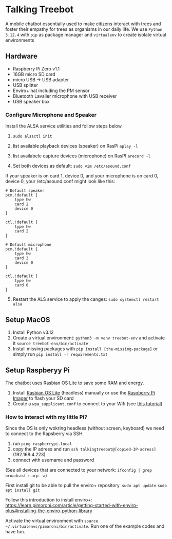 # Talking Treebot

A mobile chatbot essentially used to make citizens interact with trees and foster their empathy for trees as organisms in our daily life.
We use `Python 3.12.4` with `pip` as package manager and `virtualenv` to create isolate virtual environments

## Hardware

- Raspberry Pi Zero v1.1
- 16GB micro SD card
- micro USB -> USB adapter
- USB splitter
- Enviro+ hat including the PM sensor
- Bluetooth Lavalier microphone with USB receiver
- USB speaker box

### Configure Microphone and Speaker

Install the ALSA service utilities and follow steps below.

1. `sudo alsactl init`
2. list available playback devices (speaker) on RasPi `aplay -l`
3. list availabele capture devices (microphone) on RasPI `arecord -l`

4. Set both devices as default:
   `sudo vim /etc/asound.conf`

If your speaker is on card 1, device 0, and your microphone is on card 0, device 0, your /etc/asound.conf might look like this:

```
# Default speaker
pcm.!default {
    type hw
    card 2
    device 0
}

ctl.!default {
    type hw
    card 2
}

# Default microphone
pcm.!default {
    type hw
    card 3
    device 0
}

ctl.!default {
    type hw
    card 0
}

```

5. Restart the ALS service to apply the canges: `sudo systemctl restart alsa`

## Setup MacOS

1. Install Python v3.12
2. Create a virtual environment: `python3 -m venv treebot-env` and activate it `source treebot-env/bin/activate`
3. Install missing packages with `pip install [the-missing-package]` or simply run `pip install -r requirements.txt`

## Setup Raspberyy Pi

The chatbot uses Rasbian OS Lite to save some RAM and energy.

1. Install [Rasbian OS Lite](https://www.raspberrypi.com/software/operating-systems/) (headless) manually or use the [Raspberry Pi Imager](https://projects.raspberrypi.org/en/projects/raspberry-pi-setting-up/2) to flash your SD card
2. Create a `wpa_supplicant.conf` to connect to your Wifi (see [this tutorial](https://developernation.net/blog/headless-raspberry-pi-setup-wifi-and-ssh/))

### How to interact with my little Pi?

Since the OS is only wokring headless (without screen, keyboard) we need to connect to the Rapsberry via SSH.

1. run `ping raspberrypi.local`
2. copy the IP adress and run `ssh talkingtreebot@[copied-IP-adress]` (192.168.4.223)
3. connect with username and password

(See all devices that are connected to your network: `ifconfig | grep broadcast` + `arp -a`)

First install git to be able to pull the enviro+ repository.
`sudo apt update`
`sudo apt install git`

Follow this introduction to install enviro+: https://learn.pimoroni.com/article/getting-started-with-enviro-plus#installing-the-enviro-python-library

Activate the virtual environment with `source ~/.virtualenvs/pimoroni/bin/activate`.
Run one of the example codes and have fun.
